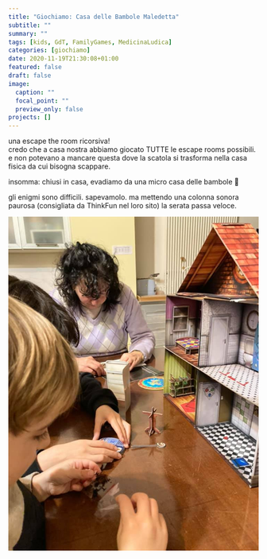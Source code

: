 ```yaml
---
title: "Giochiamo: Casa delle Bambole Maledetta"
subtitle: ""
summary: ""
tags: [kids, GdT, FamilyGames, MedicinaLudica]
categories: [giochiamo]
date: 2020-11-19T21:30:08+01:00
featured: false
draft: false
image:
  caption: ""
  focal_point: ""
  preview_only: false
projects: []
---
```


una escape the room ricorsiva!  
credo che a casa nostra abbiamo giocato  TUTTE le escape rooms possibili. e non potevano a mancare questa dove la scatola si trasforma nella casa fisica da cui bisogna scappare. 

insomma: chiusi in casa, evadiamo da una micro casa delle bambole 🙂

gli enigmi sono difficili. sapevamolo. ma mettendo una colonna sonora paurosa (consigliata da ThinkFun nel loro sito) la serata passa veloce.

![](casa_bambole_2.jpg)
